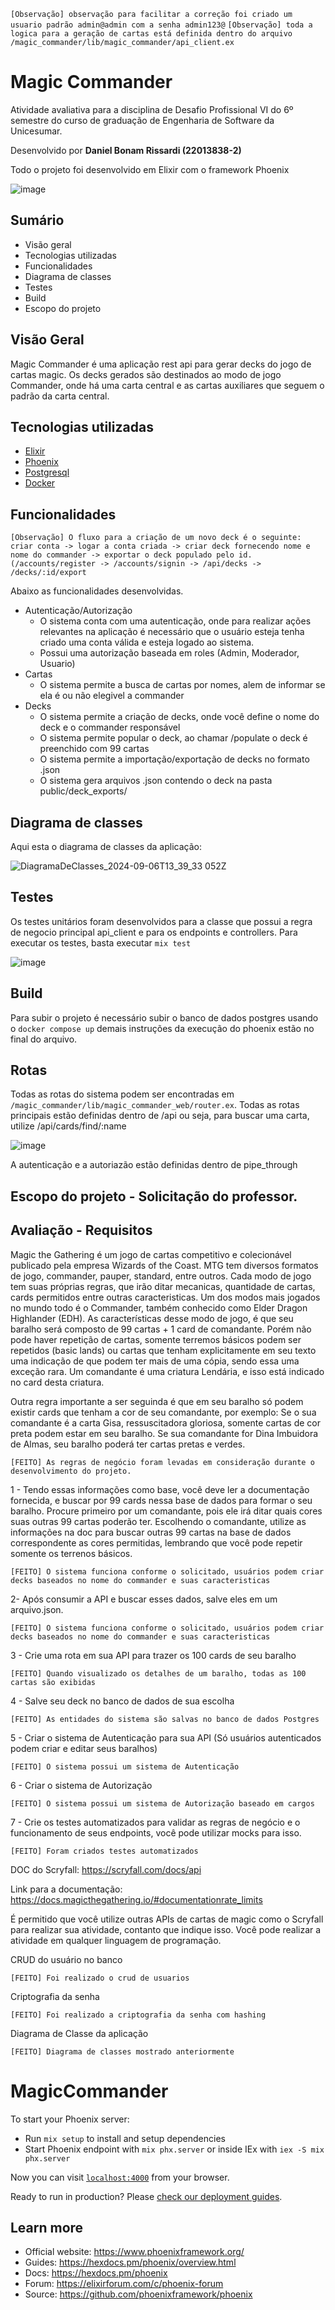 `[Observação] observação para facilitar a correção foi criado um usuario padrão admin@admin com a senha admin123@`
`[Observação] toda a logica para a geração de cartas está definida dentro do arquivo /magic_commander/lib/magic_commander/api_client.ex`

# Magic Commander

Atividade avaliativa para a disciplina de Desafio Profissional VI do 6º semestre do curso de graduação de Engenharia de Software da Unicesumar.

Desenvolvido por **Daniel Bonam Rissardi (22013838-2)**

Todo o projeto foi desenvolvido em Elixir com o framework Phoenix

![image](https://github.com/user-attachments/assets/fed658ed-5ecf-4992-a3d3-14b8b56b8263)

## Sumário

- Visão geral
- Tecnologias utilizadas
- Funcionalidades
- Diagrama de classes
- Testes
- Build
- Escopo do projeto

## Visão Geral

Magic Commander é uma aplicação rest api para gerar decks do jogo de cartas magic. Os decks gerados são destinados ao modo de jogo Commander, onde há uma carta central e as cartas auxiliares que seguem o padrão da carta central.

## Tecnologias utilizadas

- [Elixir](https://elixir-lang.org/)
- [Phoenix](https://www.phoenixframework.org/)
- [Postgresql](https://www.postgresql.org/)
- [Docker](https://www.docker.com/)

## Funcionalidades
`[Observação] O fluxo para a criação de um novo deck é o seguinte: criar conta -> logar a conta criada -> criar deck fornecendo nome e nome do commander -> exportar o deck populado pelo id. (/accounts/register -> /accounts/signin -> /api/decks -> /decks/:id/export`

Abaixo as funcionalidades desenvolvidas.

- Autenticação/Autorização
    - O sistema conta com uma autenticação, onde para realizar ações relevantes na aplicação é necessário que o usuário esteja tenha criado uma conta válida e esteja logado ao sistema.
    - Possui uma autorização baseada em roles (Admin, Moderador, Usuario)
- Cartas
    - O sistema permite a busca de cartas por nomes, alem de informar se ela é ou não elegivel a commander
- Decks
    - O sistema permite a criação de decks, onde você define o nome do deck e o commander responsável
    - O sistema permite popular o deck, ao chamar /populate o deck é preenchido com 99 cartas
    - O sistema permite a importação/exportação de decks no formato .json
    - O sistema gera arquivos .json contendo o deck na pasta public/deck_exports/

## Diagrama de classes
Aqui esta o diagrama de classes da aplicação:

![DiagramaDeClasses_2024-09-06T13_39_33 052Z](https://github.com/user-attachments/assets/121fb175-df54-4d99-afcb-7ef70da609c9)


## Testes
Os testes unitários foram desenvolvidos para a classe que possui a regra de negocio principal api_client e para os endpoints e controllers. Para executar os testes, basta executar `mix test`

![image](https://github.com/user-attachments/assets/4b63c18a-0a66-45e1-b603-b79de2647daf)

## Build
Para subir o projeto é necessário subir o banco de dados postgres usando o `docker compose up` demais instruções da execução do phoenix estão no final do arquivo.

## Rotas
Todas as rotas do sistema podem ser encontradas em `/magic_commander/lib/magic_commander_web/router.ex`. Todas as rotas principais estão definidas dentro de /api ou seja, para buscar uma carta, utilize /api/cards/find/:name 

![image](https://github.com/user-attachments/assets/3f01c77d-9e1b-4f04-a796-6b2216e87c01)

A autenticação e a autoriazão estão definidas dentro de pipe_through

## Escopo do projeto - Solicitação do professor.
## Avaliação - Requisitos
Magic the Gathering é um jogo de cartas competitivo e colecionável publicado pela empresa Wizards of the Coast.
MTG tem diversos formatos de jogo, commander, pauper, standard, entre outros.
Cada modo de jogo tem suas próprias regras, que irão ditar mecanicas, quantidade de cartas, cards permitidos entre outras caracteristicas.
Um dos modos mais jogados no mundo todo é o Commander, também conhecido como Elder Dragon Highlander (EDH).
As características desse modo de jogo, é que seu baralho será composto de 99 cartas + 1 card de comandante. Porém não pode haver repetição de cartas, somente terremos básicos podem ser repetidos (basic lands) ou cartas que tenham explicitamente em seu texto uma indicação de que podem ter mais de uma cópia, sendo essa uma exceção rara.
Um comandante é uma criatura Lendária, e isso está indicado no card desta criatura.

Outra regra importante a ser seguinda é que em seu baralho só podem existir cards que tenham a cor de seu comandante, por exemplo:
Se o sua comandante é a carta Gisa, ressuscitadora gloriosa, somente cartas de cor preta podem estar em seu baralho.
Se sua comandante for Dina Imbuidora de Almas, seu baralho poderá ter cartas pretas e verdes.

`[FEITO] As regras de negócio foram levadas em consideração durante o desenvolvimento do projeto.`

1 - Tendo essas informações como base, você deve ler a documentação fornecida, e buscar por 99 cards nessa base de dados para formar o seu baralho.
Procure primeiro por um comandante, pois ele irá ditar quais cores suas outras 99 cartas poderão ter.
Escolhendo o comandante, utilize as informações na doc para buscar outras 99 cartas na base de dados correspondente as cores permitidas, lembrando que você pode repetir somente os terrenos básicos.

`[FEITO] O sistema funciona conforme o solicitado, usuários podem criar decks baseados no nome do commander e suas caracteristicas`

2- Após consumir a API e buscar esses dados, salve eles em um arquivo.json.

`[FEITO] O sistema funciona conforme o solicitado, usuários podem criar decks baseados no nome do commander e suas caracteristicas`

3 - Crie uma rota em sua API para trazer os 100 cards de seu baralho

`[FEITO] Quando visualizado os detalhes de um baralho, todas as 100 cartas são exibidas`

4 - Salve seu deck no banco de dados de sua escolha

`[FEITO] As entidades do sistema são salvas no banco de dados Postgres`

5 - Criar o sistema de Autenticação para sua API (Só usuários autenticados podem criar e editar seus baralhos)

`[FEITO] O sistema possui um sistema de Autenticação`

6 - Criar o sistema de Autorização

`[FEITO] O sistema possui um sistema de Autorização baseado em cargos`

7 - Crie os testes automatizados para validar as regras de negócio e o funcionamento de seus endpoints, você pode utilizar mocks para isso.

`[FEITO] Foram criados testes automatizados`

DOC do Scryfall: https://scryfall.com/docs/api

Link para a documentação: https://docs.magicthegathering.io/#documentationrate_limits

É permitido que você utilize outras APIs de cartas de magic como o Scryfall para realizar sua atividade, contanto que indique isso.
Você pode realizar a atividade em qualquer linguagem de programação.

CRUD do usuário no banco

`[FEITO] Foi realizado o crud de usuarios`

Criptografia da senha

`[FEITO] Foi realizado a criptografia da senha com hashing`

Diagrama de Classe da aplicação

`[FEITO] Diagrama de classes mostrado anteriormente`

# MagicCommander

To start your Phoenix server:

  * Run `mix setup` to install and setup dependencies
  * Start Phoenix endpoint with `mix phx.server` or inside IEx with `iex -S mix phx.server`

Now you can visit [`localhost:4000`](http://localhost:4000) from your browser.

Ready to run in production? Please [check our deployment guides](https://hexdocs.pm/phoenix/deployment.html).

## Learn more

  * Official website: https://www.phoenixframework.org/
  * Guides: https://hexdocs.pm/phoenix/overview.html
  * Docs: https://hexdocs.pm/phoenix
  * Forum: https://elixirforum.com/c/phoenix-forum
  * Source: https://github.com/phoenixframework/phoenix
